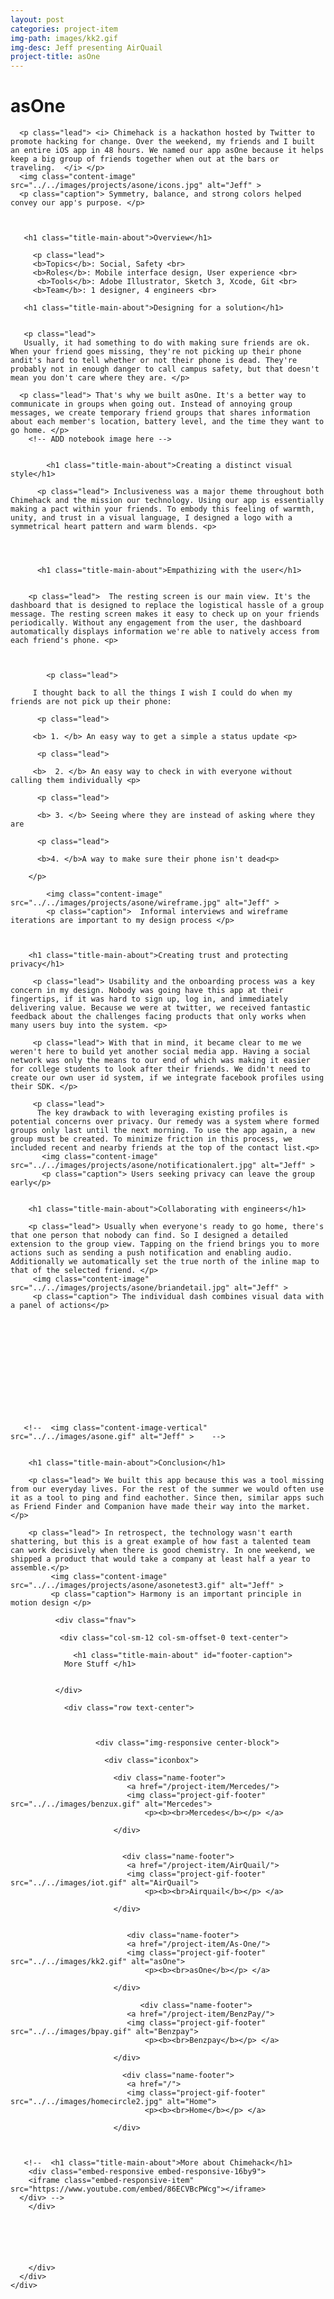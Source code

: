 ```yaml
---
layout: post
categories: project-item
img-path: images/kk2.gif
img-desc: Jeff presenting AirQuail
project-title: asOne
---
```


<div class="container">
  <div class="description">
    <div class="row text-left">
<div class="col-sm-10 col-sm-offset-1">
       <h1 class="title-main-about" id="projectIntro"> asOne </h1>

      <p class="lead"> <i> Chimehack is a hackathon hosted by Twitter to promote hacking for change. Over the weekend, my friends and I built an entire iOS app in 48 hours. We named our app asOne because it helps keep a big group of friends together when out at the bars or traveling.  </i> </p>
      <img class="content-image"  src="../../images/projects/asone/icons.jpg" alt="Jeff" >
      <p class="caption"> Symmetry, balance, and strong colors helped convey our app's purpose. </p>



       <h1 class="title-main-about">Overview</h1>

         <p class="lead">
         <b>Topics</b>: Social, Safety <br>
         <b>Roles</b>: Mobile interface design, User experience <br>
          <b>Tools</b>: Adobe Illustrator, Sketch 3, Xcode, Git <br>
         <b>Team</b>: 1 designer, 4 engineers <br>



<!--
      <h1 class="title-main-about">Background and market research</h1>

      <p class="lead"> Campus safety was a key theme at Chimehack. It was an issue my teammates and I had recently witnessed in college.  <p>

       <p class="lead">
       To brainstorm, I spoke with a wide range of people. <p>

      <p class="lead"> Testimony "I would totally use this when I'm going out with my friends" working proffesional<p>
      <p class="lead"> Testimony "Campus safety is actually a big topic at our school right now. Our campus safety is actually trying out this new app similar to your idea" student <p>
      <p class="lead"> Testimony "We've seen a lot of panic button apps. People don't realize feeling unsafe doesn't always mean you want the police involved." - non profit director<p> -->



       <h1 class="title-main-about">Designing for a solution</h1>


       <p class="lead">
       Usually, it had something to do with making sure friends are ok. When your friend goes missing, they're not picking up their phone andit's hard to tell whether or not their phone is dead. They're probably not in enough danger to call campus safety, but that doesn't mean you don't care where they are. </p>

      <p class="lead"> That's why we built asOne. It's a better way to communicate in groups when going out. Instead of annoying group messages, we create temporary friend groups that shares information about each member's location, battery level, and the time they want to go home. </p>
        <!-- ADD notebook image here -->


            <h1 class="title-main-about">Creating a distinct visual style</h1>  

          <p class="lead"> Inclusiveness was a major theme throughout both Chimehack and the mission our technology. Using our app is essentially making a pact within your friends. To embody this feeling of warmth, unity, and trust in a visual language, I designed a logo with a symmetrical heart pattern and warm blends. <p>




          <h1 class="title-main-about">Empathizing with the user</h1>  


        <p class="lead">  The resting screen is our main view. It's the dashboard that is designed to replace the logistical hassle of a group message. The resting screen makes it easy to check up on your friends periodically. Without any engagement from the user, the dashboard automatically displays information we're able to natively access from each friend's phone. <p>



            <p class="lead">

         I thought back to all the things I wish I could do when my friends are not pick up their phone:

          <p class="lead">

         <b> 1. </b> An easy way to get a simple a status update <p>

          <p class="lead">

         <b>  2. </b> An easy way to check in with everyone without calling them individually <p>

          <p class="lead">

          <b> 3. </b> Seeing where they are instead of asking where they are

          <p class="lead">

          <b>4. </b>A way to make sure their phone isn't dead<p>

        </p>   

            <img class="content-image"  src="../../images/projects/asone/wireframe.jpg" alt="Jeff" >
            <p class="caption">  Informal interviews and wireframe iterations are important to my design process </p>



        <h1 class="title-main-about">Creating trust and protecting privacy</h1>  

         <p class="lead"> Usability and the onboarding process was a key concern in my design. Nobody was going have this app at their fingertips, if it was hard to sign up, log in, and immediately delivering value. Because we were at twitter, we received fantastic feedback about the challenges facing products that only works when many users buy into the system. <p>

         <p class="lead"> With that in mind, it became clear to me we weren't here to build yet another social media app. Having a social network was only the means to our end of which was making it easier for college students to look after their friends. We didn't need to create our own user id system, if we integrate facebook profiles using their SDK. </p>

         <p class="lead">
          The key drawback to with leveraging existing profiles is potential concerns over privacy. Our remedy was a system where formed groups only last until the next morning. To use the app again, a new group must be created. To minimize friction in this process, we included recent and nearby friends at the top of the contact list.<p>
           <img class="content-image"  src="../../images/projects/asone/notificationalert.jpg" alt="Jeff" >
           <p class="caption"> Users seeking privacy can leave the group early</p>


        <h1 class="title-main-about">Collaborating with engineers</h1>  

        <p class="lead"> Usually when everyone's ready to go home, there's that one person that nobody can find. So I designed a detailed extension to the group view. Tapping on the friend brings you to more actions such as sending a push notification and enabling audio. Additionally we automatically set the true north of the inline map to that of the selected friend. </p>
         <img class="content-image"  src="../../images/projects/asone/briandetail.jpg" alt="Jeff" >
         <p class="caption"> The individual dash combines visual data with a panel of actions</p>













       <!--  <img class="content-image-vertical"  src="../../images/asone.gif" alt="Jeff" >    -->


        <h1 class="title-main-about">Conclusion</h1>

        <p class="lead"> We built this app because this was a tool missing from our everyday lives. For the rest of the summer we would often use it as a tool to ping and find eachother. Since then, similar apps such as Friend Finder and Companion have made their way into the market. </p>

        <p class="lead"> In retrospect, the technology wasn't earth shattering, but this is a great example of how fast a talented team can work decisively when there is good chemistry. In one weekend, we shipped a product that would take a company at least half a year to assemble.</p>
             <img class="content-image"  src="../../images/projects/asone/asonetest3.gif" alt="Jeff" >
             <p class="caption"> Harmony is an important principle in motion design </p>





  <!-- DESKTOP FOOTER NAV -->

              <div class="fnav">

               <div class="col-sm-12 col-sm-offset-0 text-center">

                  <h1 class="title-main-about" id="footer-caption">
                More Stuff </h1>


              </div>

                <div class="row text-center">



                       <div class="img-responsive center-block">

                         <div class="iconbox">

                           <div class="name-footer">
                              <a href="/project-item/Mercedes/">
                              <img class="project-gif-footer" src="../../images/benzux.gif" alt="Mercedes">
                                  <p><b><br>Mercedes</b></p> </a>

                           </div>


                             <div class="name-footer">
                              <a href="/project-item/AirQuail/">
                              <img class="project-gif-footer" src="../../images/iot.gif" alt="AirQuail">
                                  <p><b><br>Airquail</b></p> </a>

                           </div>


                              <div class="name-footer">
                              <a href="/project-item/As-One/">
                              <img class="project-gif-footer" src="../../images/kk2.gif" alt="asOne">
                                  <p><b><br>asOne</b></p> </a>

                           </div>

                                 <div class="name-footer">
                              <a href="/project-item/BenzPay/">
                              <img class="project-gif-footer" src="../../images/bpay.gif" alt="Benzpay">
                                  <p><b><br>Benzpay</b></p> </a>

                           </div>



<!--
                            <div class="name-footer">
                              <a href="/project-item/More-Projects/">
                              <img class="project-gif-footer" src="../../images/kk1.gif" alt="Other">
                                  <p><b><br>More</b></p> </a>

                           </div> -->

                             <div class="name-footer">
                              <a href="/">
                              <img class="project-gif-footer" src="../../images/homecircle2.jpg" alt="Home">
                                  <p><b><br>Home</b></p> </a>

                           </div>



       <!--  <h1 class="title-main-about">More about Chimehack</h1>
        <div class="embed-responsive embed-responsive-16by9">
        <iframe class="embed-responsive-item" src="https://www.youtube.com/embed/86ECVBcPWcg"></iframe>
      </div> -->
        </div>






        </div>
      </div>
    </div>

